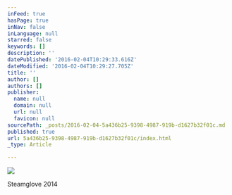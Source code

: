 ```yaml
---
inFeed: true
hasPage: true
inNav: false
inLanguage: null
starred: false
keywords: []
description: ''
datePublished: '2016-02-04T10:29:33.616Z'
dateModified: '2016-02-04T10:29:27.705Z'
title: ''
author: []
authors: []
publisher:
  name: null
  domain: null
  url: null
  favicon: null
sourcePath: _posts/2016-02-04-5a436b25-9398-4987-919b-d1627b32f01c.md
published: true
url: 5a436b25-9398-4987-919b-d1627b32f01c/index.html
_type: Article

---
```

![](https://the-grid-user-content.s3-us-west-2.amazonaws.com/e81576bd-092b-41e4-9319-dd80739bd400.jpg)

Steamglove 2014